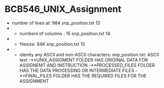 # BCB546_UNIX_Assignment
- number of lines at: 984 snp_position.txt
13
- - numbers of columns : 15 snp_position.txt
14
- - filesize: 84K	snp_position.txt
15
- - idenity any ASCII and non-ASCII characters: snp_position.txt: ASCII text
-**UNIX_ASSIGMENT FOLDER HAS ORIGINAL DATA FOR ASSIGNEMT AND INSTRUCTION 
-**PROCESSED_FILES FOLDER HAS THE DATA PROCESSING OR INTERMEDIATE FILES
-**FINAL_FILES FOLDER HAS THE REQUIRED FILES FOR THE ASSIGNMENT 
